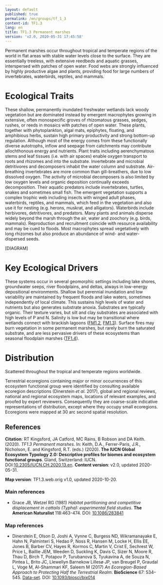 ```yaml
---
layout: default
published: true
permalink: /en/groups/tf_1_3
content-id: TF1.3
lang: en
title: TF1.3 Permanent marshes
version: 'v2.0, 2020-05-31 17:45:58'
---
```


Permanent marshes occur throughout tropical and temperate regions of the world in flat areas with stable water levels close to the surface. They are essentially treeless, with extensive reedbeds and aquatic grasses, interspersed with patches of open water. Food webs are strongly influenced by highly productive algae and plants, providing food for large numbers of invertebrates, waterbirds, reptiles, and mammals.

# Ecological Traits
 
These shallow, permanently inundated freshwater wetlands lack woody vegetation but are dominated instead by emergent macrophytes growing in extensive, often monospecific groves of rhizomatous grasses, sedges, rushes, or reeds in mosaics with patches of open water. These plants, together with phytoplankton, algal mats, epiphytes, floating, and amphibious herbs, sustain high primary productivity and strong bottom-up regulation. Although most of the energy comes from these functionally diverse autotrophs, inflow and seepage from catchments may contribute allochthonous energy and nutrients. Plant traits including aerenchymatous stems and leaf tissues (i.e. with air spaces) enable oxygen transport to roots and rhizomes and into the substrate. Invertebrate and microbial detritivores and decomposers inhabit the water column and substrate. Air-breathing invertebrates are more common than gill-breathers, due to low dissolved oxygen. The activity of microbial decomposers is also limited by low oxygen levels and organic deposition continually exceeds decomposition. Their aquatic predators include invertebrates, turtles, snakes and sometimes small fish. The emergent vegetation supports a complex trophic web including insects with winged adult phases, waterbirds, reptiles, and mammals, which feed in the vegetation and also use it for nesting (e.g. herons, muskrat, and alligators). Waterbirds include herbivores, detritivores, and predators. Many plants and animals disperse widely beyond the marsh through the air, water and zoochory (e.g. birds, mammals). Reproduction and recruitment coincide with resource availability and may be cued to floods. Most macrophytes spread vegetatively with long rhizomes but also produce an abundance of wind- and water-dispersed seeds.

[DIAGRAM]

# Key Ecological Drivers
 
These systems occur in several geomorphic settings including lake shores, groundwater seeps, river floodplains, and deltas, always in low-energy depositional environments. Shallow but perennial inundation and low variability are maintained by frequent floods and lake waters, sometimes independently of local climate. This sustains high levels of water and nutrients but also generates substrate anoxia. Substrates are typically organic. Their texture varies, but silt and clay substrates are associated with high levels of P and N. Salinity is low but may be transitional where wetlands connect with brackish lagoons ([FM1.2](/explore/groups/FM1.2), [FM1.3](/explore/groups/FM1.3)). Surface fires may burn vegetation in some permanent marshes, but rarely burn the saturated substrate, and are less pervasive drivers of these ecosystems than seasonal floodplain marshes ([TF1.4](/explore/groups/TF1.4)).
 
# Distribution
 
Scattered throughout the tropical and temperate regions worldwide.

Terrestrial ecoregions containing major or minor occurrences of this ecosystem functional group were identified by consulting available ecoregion descriptions (Dinerstein _et al._ 2017), global and regional reviews, national and regional ecosystem maps, locations of relevant examples, and proofed by expert reviewers. Consequently they are coarse-scale indicative representations of distribution, except where they occupy small ecoregions. Ecoregions were mapped at 30 arc second spatial resolution.

## References

**Citation**: RT Kingsford, JA Catford, MC Rains, B Robson and DA Keith. (2020). *TF1.3 Permanent marshes*. In: Keith, D.A., Ferrer-Paris, J.R., Nicholson, E. and Kingsford, R.T. (eds.) (2020). **The IUCN Global Ecosystem Typology 2.0: Descriptive profiles for biomes and ecosystem functional groups**. Gland, Switzerland: IUCN. DOI:[10.2305/IUCN.CH.2020.13.en](https://doi.org/10.2305/IUCN.CH.2020.13.en).
**Content version**: v2.0, updated 2020-05-31.

**Map version**: TF1.3.web.orig v1.0, updated 2020-10-20.

### Main references
* Grace JB, Wetzel RG  (1981) *Habitat partitioning and competitive displacement in cattails (Typha): experimental field studies*. **The American Naturalist** 118:463-474. DOI: [10.1086/283841](http://doi.org/10.1086/283841)

### Map references
* Dinerstein E, Olson D, Joshi A, Vynne C, Burgess ND, Wikramanayake E, Hahn N, Palminteri S, Hedao P, Noss R, Hansen M, Locke H, Ellis EE, Jones B, Barber CV, Hayes R, Kormos C, Martin V, Crist E, Sechrest W, Price L, Baillie JEM, Weeden D, Suckling K, Davis C, Sizer N, Moore R, Thau D, Birch T, Potapov P, Turubanova S, Tyukavina A, de Souza N, Pintea L, Brito JC, Llewellyn Barnekow Lillesø JP, van Breugel P, Graudal L, Voge M, Al-Shammari KF, Saleem M  (2017) *An Ecoregion-Based Approach to Protecting Half the Terrestrial Realm*. **BioScience** 67: 534–545. [Data-set](https://ecoregions2017.appspot.com/). DOI: [10.1093/biosci/bix014](http://doi.org/10.1093/biosci/bix014)
